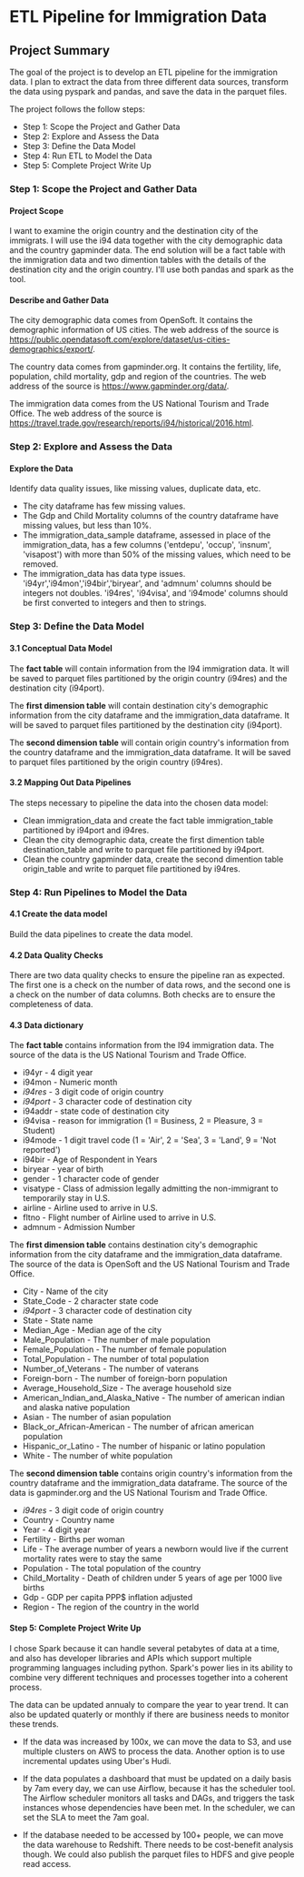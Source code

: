 # ETL Pipeline for Immigration Data

## Project Summary
The goal of the project is to develop an ETL pipeline for the immigration data. I plan to extract the data from three different data sources, transform the data using pyspark and pandas, and save the data in the parquet files.

The project follows the follow steps:
* Step 1: Scope the Project and Gather Data
* Step 2: Explore and Assess the Data
* Step 3: Define the Data Model
* Step 4: Run ETL to Model the Data
* Step 5: Complete Project Write Up

### Step 1: Scope the Project and Gather Data

#### Project Scope

I want to examine the origin country and the destination city of the immigrats. I will use the i94 data together with the city demographic data and the country gapminder data. The end solution will be a fact table with the immigration data and two dimention tables with the details of the destination city and the origin country. I'll use both pandas and spark as the tool.

#### Describe and Gather Data
The city demographic data comes from OpenSoft. It contains the demographic information of US cities. The web address of the source is https://public.opendatasoft.com/explore/dataset/us-cities-demographics/export/.

The country data comes from gapminder.org. It contains the fertility, life, population, child mortality, gdp and region of the countries. The web address of the source is https://www.gapminder.org/data/.

The immigration data comes from the US National Tourism and Trade Office. The web address of the source is https://travel.trade.gov/research/reports/i94/historical/2016.html.

### Step 2: Explore and Assess the Data
#### Explore the Data
Identify data quality issues, like missing values, duplicate data, etc.

- The city dataframe has few missing values.
- The Gdp and Child Mortality columns of the country dataframe have missing values, but less than 10%.
- The immigration_data_sample dataframe, assessed in place of the immigration_data, has a few columns ('entdepu', 'occup', 'insnum', 'visapost') with more than 50% of the missing values, which need to be removed.  
- The immigration_data has data type issues. 'i94yr','i94mon','i94bir','biryear', and 'admnum' columns should be integers not doubles. 'i94res', 'i94visa', and 'i94mode' columns should be first converted to integers and then to strings.

### Step 3: Define the Data Model
#### 3.1 Conceptual Data Model

The **fact table** will contain information from the I94 immigration data. It will be saved to parquet files partitioned by the origin country (i94res) and the destination city (i94port).

The **first dimension table** will contain destination city's demographic information from the city dataframe and the immigration_data dataframe. It will be saved to parquet files partitioned by the destination city (i94port).

The **second dimension table** will contain origin country's information from the country dataframe and the immigration_data dataframe. It will be saved to parquet files partitioned by the origin country (i94res).

#### 3.2 Mapping Out Data Pipelines
The steps necessary to pipeline the data into the chosen data model:

- Clean immigration_data and create the fact table immigration_table partitioned by i94port and i94res.
- Clean the city demographic data, create the first dimention table destination_table and write to parquet file partitioned by i94port.
- Clean the country gapminder data, create the second dimention table origin_table and write to parquet file partitioned by i94res.

### Step 4: Run Pipelines to Model the Data
#### 4.1 Create the data model
Build the data pipelines to create the data model.

#### 4.2 Data Quality Checks
There are two data quality checks to ensure the pipeline ran as expected. The first one is a check on the number of data rows, and the second one is a check on the number of data columns. Both checks are to ensure the completeness of data.

#### 4.3 Data dictionary

The **fact table** contains information from the I94 immigration data. The source of the data is the US National Tourism and Trade Office.

- i94yr - 4 digit year
- i94mon - Numeric month
- *i94res* - 3 digit code of origin country
- *i94port* - 3 character code of destination city
- i94addr - state code of destination city
- i94visa - reason for immigration (1 = Business, 2 = Pleasure, 3 = Student)
- i94mode - 1 digit travel code (1 = 'Air', 2 = 'Sea', 3 = 'Land', 9 = 'Not reported')
- i94bir - Age of Respondent in Years
- biryear - year of birth
- gender - 1 character code of gender
- visatype - Class of admission legally admitting the non-immigrant to temporarily stay in U.S.
- airline -  Airline used to arrive in U.S.
- fltno - Flight number of Airline used to arrive in U.S.
- admnum - Admission Number

The **first dimension table** contains destination city's demographic information from the city dataframe and the immigration_data dataframe. The source of the data is OpenSoft and the US National Tourism and Trade Office.

- City - Name of the city
- State_Code - 2 character state code
- *i94port* - 3 character code of destination city
- State - State name
- Median_Age - Median age of the city
- Male_Population - The number of male population
- Female_Population - The number of female population
- Total_Population - The number of total population
- Number_of_Veterans - The number of vaterans
- Foreign-born - The number of foreign-born population
- Average_Household_Size - The average household size
- American_Indian_and_Alaska_Native - The number of american indian and alaska native population
- Asian - The number of asian population
- Black_or_African-American - The number of african american population
- Hispanic_or_Latino - The number of hispanic or latino population
- White - The number of white population

The **second dimension table** contains origin country's information from the country dataframe and the immigration_data dataframe. The source of the data is gapminder.org and the US National Tourism and Trade Office.

- *i94res* - 3 digit code of origin country
- Country - Country name
- Year - 4 digit year
- Fertility - Births per woman
- Life - The average number of years a newborn would live if the current mortality rates were to stay the same
- Population - The total population of the country
- Child_Mortality - Death of children under 5 years of age per 1000 live births
- Gdp - GDP per capita PPP$ inflation adjusted
- Region - The region of the country in the world

#### Step 5: Complete Project Write Up

I chose Spark because it can handle several petabytes of data at a time, and also has developer libraries and APIs which support multiple programming languages including python. Spark's power lies in its ability to combine very different techniques and processes together into a coherent process.

The data can be updated annualy to compare the year to year trend. It can also be updated quaterly or monthly if there are business needs to monitor these trends.

 * If the data was increased by 100x, we can move the data to S3, and use multiple clusters on AWS to process the data. Another option is to use incremental updates using Uber's Hudi.

 * If the data populates a dashboard that must be updated on a daily basis by 7am every day, we can use Airflow, because it has the scheduler tool. The Airflow scheduler monitors all tasks and DAGs, and triggers the task instances whose dependencies have been met. In the scheduler, we can set the SLA to meet the 7am goal.

 * If the database needed to be accessed by 100+ people, we can move the data warehouse to Redshift. There needs to be cost-benefit analysis though. We could also publish the parquet files to HDFS and give people read access.  
